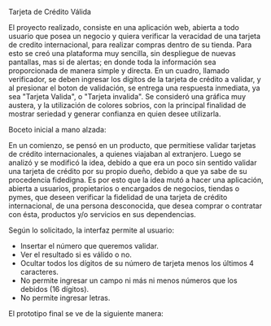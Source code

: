 
Tarjeta de Crédito Válida 



El proyecto realizado, consiste en una aplicación web, abierta a todo usuario que posea un negocio y quiera verificar la veracidad de una tarjeta de credito internacional, para realizar compras dentro de su tienda.
Para esto se creó una plataforma muy sencilla, sin despliegue de nuevas pantallas, mas si de alertas; en donde toda la información sea proporcionada de manera simple y directa. En un cuadro, llamado verificador, se deben ingresar los dígitos de la tarjeta de crédito a validar, y al presionar el boton de validación, se entrega una respuesta inmediata, ya sea "Tarjeta Valida", o "Tarjeta invalida". 
Se consideró una gráfica muy austera, y la utilización de colores sobrios, con la principal finalidad de mostrar seriedad y generar confianza en quien desee utilizarla.


Boceto inicial a mano alzada: 



En un comienzo, se pensó en un producto, que permitiese validar tarjetas de crédito internacionales, a quienes viajaban al extranjero. Luego se analizó y se modificó la idea, debido a que era un poco sin sentido validar una tarjeta de crédito por su propio dueño, debido a que ya sabe de su procedencia fidedigna. Es por esto que la idea mutó a hacer una aplicación, abierta a usuarios, propietarios o encargados de negocios, tiendas o pymes, que deseen verificar la fidelidad de una tarjeta de crédito internacional, de una persona desconocida, que desea comprar o contratar con ésta, productos y/o servicios en sus dependencias.


Según lo solicitado, la interfaz permite al usuario:

* Insertar el número que queremos validar.
* Ver el resultado si es válido o no.
* Ocultar todos los dígitos de su número de tarjeta menos los últimos
4 caracteres.
* No permite ingresar un campo ni más ni menos números que los debidos (16 dígitos).
* No permite ingresar letras.



El prototipo final se ve de la siguiente manera: 









